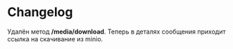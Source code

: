 # Changelog

Удалён метод __/media/download__. Теперь в деталях сообщения приходит ссылка на скачивание из minio.
